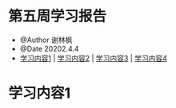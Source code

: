 # 第五周学习报告  
* @Author 谢林枫
* @Date 20202.4.4
* [学习内容1](#1) | [学习内容2](#2) | [学习内容3](#3) | [学习内容4](#4)

# <a id='1'>学习内容1</a>
